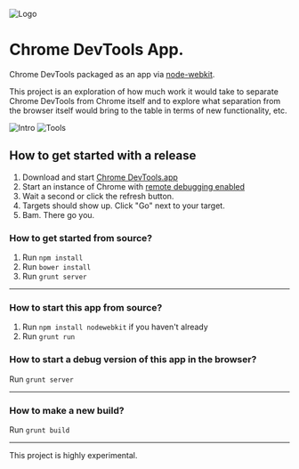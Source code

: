 ![Logo](https://github.com/auchenberg/chrome-devtools-app/raw/master/app/icon/logo.png)

Chrome DevTools App.
===================

Chrome DevTools packaged as an app via [node-webkit](https://github.com/rogerwang/node-webkit). 

This project is an exploration of how much work it would take to separate Chrome DevTools from Chrome itself and to explore what separation from the browser itself would bring to the table in terms of new functionality, etc.

![Intro](https://raw.githubusercontent.com/auchenberg/chrome-devtools-app/master/readme/app-intro.png)
![Tools](https://raw.githubusercontent.com/auchenberg/chrome-devtools-app/master/readme/app-inspector.png)

## How to get started with a release

1. Download and start [Chrome DevTools.app](https://github.com/auchenberg/chrome-devtools-app/raw/master/build/Chrome%20DevTools/osx/Chrome-DevTools.app.zip)
2. Start an instance of Chrome with [remote debugging enabled](https://developer.chrome.com/devtools/docs/debugger-protocol#remote)
3. Wait a second or click the refresh button.
4. Targets should show up. Click "Go" next to your target.
5. Bam. There go you.

### How to get started from source?
1. Run ``npm install``
2. Run ``bower install``
3. Run ``grunt server``

---

### How to start this app from source?
1. Run ``npm install nodewebkit`` if you haven't already
2. Run ``grunt run``

### How to start a debug version of this app in the browser?
Run ``grunt server``

---

### How to make a new build?
Run ``grunt build``

---

This project is highly experimental.
